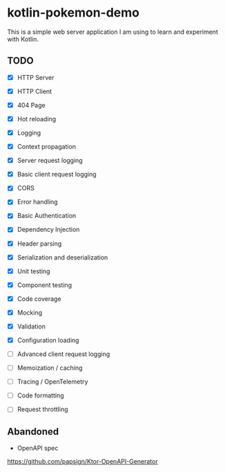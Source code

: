 # kotlin-pokemon-demo

This is a simple web server application I am using to learn and experiment with Kotlin.

## TODO
- [x] HTTP Server
- [x] HTTP Client
- [x] 404 Page
- [x] Hot reloading
- [x] Logging
- [x] Context propagation
- [x] Server request logging
- [x] Basic client request logging
- [x] CORS
- [x] Error handling
- [x] Basic Authentication
- [x] Dependency Injection
- [x] Header parsing
- [x] Serialization and deserialization
- [x] Unit testing
- [x] Component testing
- [x] Code coverage
- [x] Mocking
- [x] Validation
- [x] Configuration loading
- [ ] Advanced client request logging
- [ ] Memoization / caching
- [ ] Tracing / OpenTelemetry
- [ ] Code formatting
- [ ] Request throttling
  

## Abandoned

- OpenAPI spec

https://github.com/papsign/Ktor-OpenAPI-Generator
